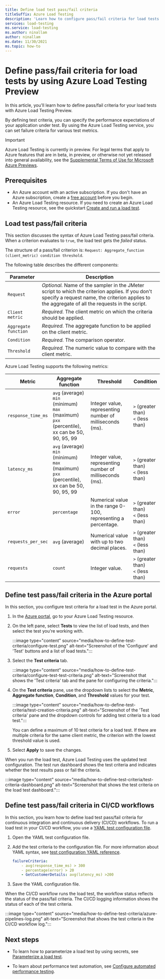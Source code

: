 ```yaml
---
title: Define load test pass/fail criteria
titleSuffix: Azure Load Testing
description: 'Learn how to configure pass/fail criteria for load tests with Azure Load Testing.'
services: load-testing
ms.service: load-testing
ms.author: ninallam
author: ninallam
ms.date: 11/30/2021
ms.topic: how-to
---
```


# Define pass/fail criteria for load tests by using Azure Load Testing Preview

In this article, you'll learn how to define pass/fail criteria for your load tests with Azure Load Testing Preview. 

By defining test criteria, you can specify the performance expectations of your application under test. By using the Azure Load Testing service, you can set failure criteria for various test metrics.

> [!IMPORTANT]
> Azure Load Testing is currently in preview. For legal terms that apply to Azure features that are in beta, in preview, or otherwise not yet released into general availability, see the [Supplemental Terms of Use for Microsoft Azure Previews](https://azure.microsoft.com/support/legal/preview-supplemental-terms/).

## Prerequisites  

- An Azure account with an active subscription. If you don't have an Azure subscription, create a [free account](https://azure.microsoft.com/free/?WT.mc_id=A261C142F) before you begin.  
- An Azure Load Testing resource. If you need to create an Azure Load Testing resource, see the quickstart [Create and run a load test](./quickstart-create-and-run-load-test.md).  

## Load test pass/fail criteria

This section discusses the syntax of Azure Load Testing pass/fail criteria. When a criterion evaluates to `true`, the load test gets the *failed* status.

The structure of a pass/fail criterion is: `Request: Aggregate_function (client_metric) condition threshold`.

The following table describes the different components:

|Parameter  |Description  |
|---------|---------|
|`Request`     | *Optional.* Name of the sampler in the JMeter script to which the criterion applies. If you don't specify a request name, the criterion applies to the aggregate of all the requests in the script.  |
|`Client metric`     | *Required.* The client metric on which the criteria should be applied.  |
|`Aggregate function`     |  *Required.* The aggregate function to be applied on the client metric.  |
|`Condition`     | *Required.* The comparison operator.        |
|`Threshold`     |  *Required.* The numeric value to compare with the client metric. |

Azure Load Testing supports the following metrics:

|Metric  |Aggregate function  |Threshold  |Condition  |
|---------|---------|---------|---------|
|`response_time_ms`     |  `avg` (average)<BR> `min` (minimum)<BR> `max` (maximum)<BR> `pxx` (percentile), xx can be 50, 90, 95, 99     | Integer value, representing number of milliseconds (ms).     |   `>` (greater than)<BR> `<` (less than)      |
|`latency_ms`     |  `avg` (average)<BR> `min` (minimum)<BR> `max` (maximum)<BR> `pxx` (percentile), xx can be 50, 90, 95, 99     | Integer value, representing number of milliseconds (ms).     |   `>` (greater than)<BR> `<` (less than)      |
|`error`     |  `percentage`       | Numerical value in the range 0-100, representing a percentage.      |   `>` (greater than) <BR> `<` (less than)      |
|`requests_per_sec`     |  `avg` (average)       | Numerical value with up to two decimal places.      |   `>` (greater than) <BR> `<` (less than)     |
|`requests`     |  `count`       | Integer value.      |   `>` (greater than) <BR> `<` (less than)     |

## Define test pass/fail criteria in the Azure portal

In this section, you configure test criteria for a load test in the Azure portal.

1. In the [Azure portal](https://portal.azure.com), go to your Azure Load Testing resource.

1. On the left pane, select **Tests** to view the list of load tests, and then select the test you're working with.

    :::image type="content" source="media/how-to-define-test-criteria/configure-test.png" alt-text="Screenshot of the 'Configure' and 'Test' buttons and a list of load tests.":::

1. Select the **Test criteria** tab.

    :::image type="content" source="media/how-to-define-test-criteria/configure-test-test-criteria.png" alt-text="Screenshot that shows the 'Test criteria' tab and the pane for configuring the criteria.":::

1. On the **Test criteria** pane, use the dropdown lists to select the **Metric**, **Aggregate function**, **Condition**, and **Threshold** values for your test.

    :::image type="content" source="media/how-to-define-test-criteria/test-creation-criteria.png" alt-text="Screenshot of the 'Test criteria' pane and the dropdown controls for adding test criteria to a load test.":::

    You can define a maximum of 10 test criteria for a load test. If there are multiple criteria for the same client metric, the criterion with the lowest threshold value is used.

1. Select **Apply** to save the changes.

When you run the load test, Azure Load Testing uses the updated test configuration. The test run dashboard shows the test criteria and indicates whether the test results pass or fail the criteria.

:::image type="content" source="media/how-to-define-test-criteria/test-criteria-dashboard.png" alt-text="Screenshot that shows the test criteria on the load test dashboard.":::
 
## Define test pass/fail criteria in CI/CD workflows

In this section, you learn how to define load test pass/fail criteria for continuous integration and continuous delivery (CI/CD) workflows. To run a load test in your CI/CD workflow, you use a [YAML test configuration file](./reference-test-config-yaml.md). 

1. Open the YAML test configuration file.

1. Add the test criteria to the configuration file. For more information about YAML syntax, see [test configuration YAML reference](./reference-test-config-yaml.md).

    ```yml
    failureCriteria: 
        - avg(response_time_ms) > 300
        - percentage(error) > 20
        - GetCustomerDetails: avg(latency_ms) >200
    ```

1. Save the YAML configuration file.

When the CI/CD workflow runs the load test, the workflow status reflects the status of the pass/fail criteria. The CI/CD logging information shows the status of each of the test criteria.

:::image type="content" source="media/how-to-define-test-criteria/azure-pipelines-log.png" alt-text="Screenshot that shows the test criteria in the CI/CD workflow log.":::

## Next steps

- To learn how to parameterize a load test by using secrets, see [Parameterize a load test](./how-to-parameterize-load-tests.md).

- To learn about performance test automation, see [Configure automated performance testing](./tutorial-identify-performance-regression-with-cicd.md).
